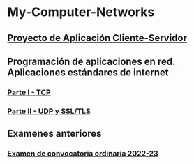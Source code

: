# My-Computer-Networks

## [Proyecto de Aplicación Cliente-Servidor](/Aplicación%20Cliente-Servidor%20en%20Red/README.md)

## Programación de aplicaciones en red. Aplicaciones estándares de internet

### [Parte I - TCP](/Ejercicios%20Prácticos/TCP/README.md)

### [Parte II - UDP y SSL/TLS](/Ejercicios%20Prácticos/SSLUDP/README.md)

## Examenes anteriores

### [Examen de convocatoria ordinaria 2022-23](/Examenes%20Pasados/Ordinario2023/README.md)